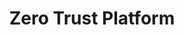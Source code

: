 ---
home: true
title: Zero Trust Platform
actions:
  - text: Get started
    link: /introduction
    type: primary
features:
  - title: Devices
    details: Passwordless access to Windows and macOS devices with unpshishable MFA or RFID cards
  - title: Applications
    details: Centralized passwordless access to cloud or on-premises applications without VPN
  - title: Infrastructure
    details: Passwordless access to infrastructure without VPN - Windows, Linux, databases, and more

footer: © 2023 idemeum, Inc.
---